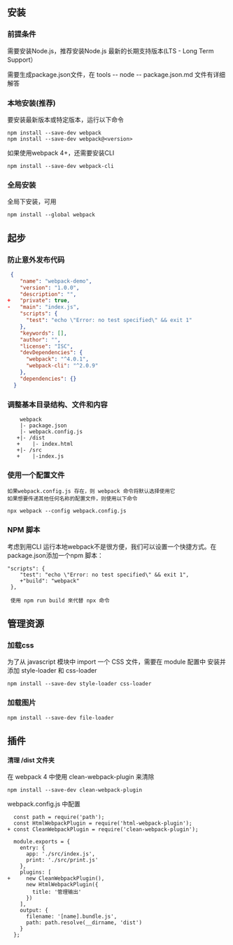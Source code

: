 ## 安装

### 前提条件

需要安装Node.js，推荐安装Node.js 最新的长期支持版本(LTS - Long Term Support）

需要生成package.json文件，在 tools -- node -- package.json.md 文件有详细解答

### 本地安装(推荐)

要安装最新版本或特定版本，运行以下命令

```
npm install --save-dev webpack
npm install --save-dev webpack@<version>
```

如果使用webpack 4+，还需要安装CLI

```
npm install --save-dev webpack-cli
```

### 全局安装

全局下安装，可用

```
npm install --global webpack
```

## 起步

### 防止意外发布代码

```json
 {
    "name": "webpack-demo",
    "version": "1.0.0",
    "description": "",
+   "private": true,
-   "main": "index.js",
    "scripts": {
      "test": "echo \"Error: no test specified\" && exit 1"
    },
    "keywords": [],
    "author": "",
    "license": "ISC",
    "devDependencies": {
      "webpack": "^4.0.1",
      "webpack-cli": "^2.0.9"
    },
    "dependencies": {}
  }
```

### 调整基本目录结构、文件和内容

```
	webpack
	|- package.json
	|- webpack.config.js
   +|- /dist
   +	|- index.html
   +|- /src
   +	|-index.js
```

### 使用一个配置文件

```
如果webpack.config.js 存在，则 webpack 命令将默认选择使用它
如果想要传递其他任何名称的配置文件，则使用以下命令

npx webpack --config webpack.config.js
```

### NPM 脚本

考虑到用CLI 运行本地webpack不是很方便，我们可以设置一个快捷方式。在package.json添加一个npm 脚本：

```
"scripts": {
    "test": "echo \"Error: no test specified\" && exit 1",
    +"build": "webpack"
 },
 
 使用 npm run build 來代替 npx 命令
```

## 管理资源

### 加载css

为了从 javascript 模块中 import 一个 CSS 文件，需要在 module 配置中 安装并添加 style-loader 和 css-loader

```
npm install --save-dev style-loader css-loader
```

### 加载图片

```
npm install --save-dev file-loader
```

## 插件

#### 清理 /dist 文件夹

在 webpack 4 中使用 clean-webpack-plugin 来清除

```
npm install --save-dev clean-webpack-plugin
```

webpack.config.js 中配置

```
  const path = require('path');
  const HtmlWebpackPlugin = require('html-webpack-plugin');
+ const CleanWebpackPlugin = require('clean-webpack-plugin');

  module.exports = {
    entry: {
      app: './src/index.js',
      print: './src/print.js'
    },
    plugins: [
+     new CleanWebpackPlugin(),
      new HtmlWebpackPlugin({
        title: '管理输出'
      })
    ],
    output: {
      filename: '[name].bundle.js',
      path: path.resolve(__dirname, 'dist')
    }
  };
```

